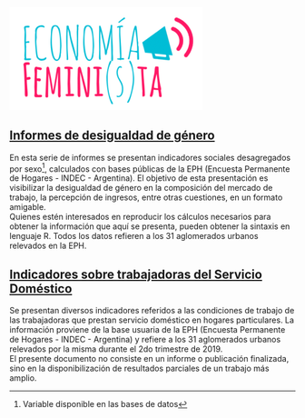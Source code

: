 ![](img/logo.png)   

## [Informes de desigualdad de género](informe_desigualdad_genero)

En esta serie de informes se presentan indicadores sociales desagregados por sexo[^1], calculados con bases públicas de la EPH (Encuesta Permanente de Hogares - INDEC - Argentina). El objetivo de esta presentación es visibilizar la desigualdad de género en la composición del mercado de trabajo, la percepción de ingresos, entre otras cuestiones, en un formato amigable.    
Quienes estén interesados en reproducir los cálculos necesarios para obtener la información que aquí se presenta, pueden obtener la sintaxis en lenguaje R. Todos los datos refieren a los 31 aglomerados urbanos relevados en la EPH.     
     
[^1]: Variable disponible en las bases de datos      

## [Indicadores sobre trabajadoras del Servicio Doméstico](indicadores_trabajadoras_servicio_domestico)

Se presentan diversos indicadores referidos a las condiciones de trabajo de las trabajadoras que prestan servicio doméstico en hogares particulares. La información proviene de la base usuaria de la EPH (Encuesta Permanente de Hogares - INDEC - Argentina) y refiere a los 31 aglomerados urbanos relevados por la misma durante el 2do trimestre de 2019.             
El presente documento no consiste en un informe o publicación finalizada, sino en la disponibilización de resultados parciales de un trabajo más amplio. 